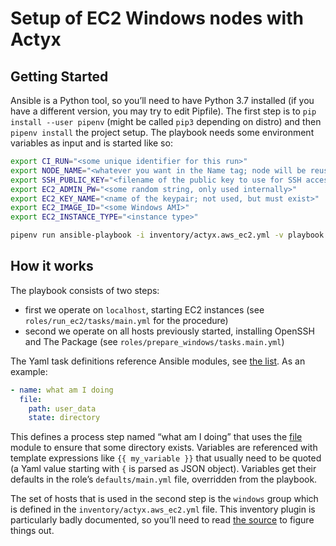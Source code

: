# Setup of EC2 Windows nodes with Actyx

## Getting Started

Ansible is a Python tool, so you’ll need to have Python 3.7 installed (if you have a different version, you may try to edit Pipfile).
The first step is to `pip install --user pipenv` (might be called `pip3` depending on distro) and then `pipenv install` the project setup.
The playbook needs some environment variables as input and is started like so:

```bash
export CI_RUN="<some unique identifier for this run>"
export NODE_NAME="<whatever you want in the Name tag; node will be reused if existing is found>"
export SSH_PUBLIC_KEY="<filename of the public key to use for SSH access>"
export EC2_ADMIN_PW="<some random string, only used internally>"
export EC2_KEY_NAME="<name of the keypair; not used, but must exist>"
export EC2_IMAGE_ID="<some Windows AMI>"
export EC2_INSTANCE_TYPE="<instance type>"

pipenv run ansible-playbook -i inventory/actyx.aws_ec2.yml -v playbook.yml
```

## How it works

The playbook consists of two steps:

- first we operate on `localhost`, starting EC2 instances (see `roles/run_ec2/tasks/main.yml` for the procedure)
- second we operate on all hosts previously started, installing OpenSSH and The Package (see `roles/prepare_windows/tasks.main.yml`)

The Yaml task definitions reference Ansible modules, see [the list](https://docs.ansible.com/ansible/2.8/modules/list_of_all_modules.html).
As an example:

```yaml
- name: what am I doing
  file:
    path: user_data
    state: directory
```

This defines a process step named “what am I doing” that uses the [file](https://docs.ansible.com/ansible/2.8/modules/file_module.html#file-module) module to ensure that some directory exists.
Variables are referenced with template expressions like `{{ my_variable }}` that usually need to be quoted (a Yaml value starting with `{` is parsed as JSON object).
Variables get their defaults in the role’s `defaults/main.yml` file, overridden from the playbook.

The set of hosts that is used in the second step is the `windows` group which is defined in the `inventory/actyx.aws_ec2.yml` file.
This inventory plugin is particularly badly documented, so you’ll need to read [the source](https://github.com/alibaba/ansible-provider-docs/blob/master/lib/ansible/plugins/inventory/aws_ec2.py#L466) to figure things out.
